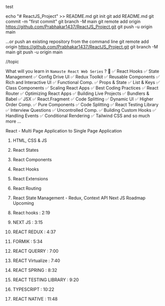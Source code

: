test

echo "# ReactJS_Project" >> README.md
git init
git add README.md
git commit -m "first commit"
git branch -M main
git remote add origin https://github.com/Prabhakar1437/ReactJS_Project.git
git push -u origin main


…or push an existing repository from the command line
git remote add origin https://github.com/Prabhakar1437/ReactJS_Project.git
git branch -M main
git push -u origin main


//topic

What will you learn in `Namaste React Web Series` ? 🚀
✅ React Hooks
✅ State Management
✅ Config Drive UI
✅ Redux Toolkit
✅ Reusable Components
✅ Rich and Interactive UI
✅ Functional Comp.
✅ Props & State
✅ List & Keys
✅ Class Components
✅ Scaling React Apps
✅ Best Coding Practices
✅ React Router
✅ Optimizing React Apps
✅ Building Live Projects
✅ Bundlers & Babel
✅ JSX
✅ React.Fragment
✅ Code Splitting
✅ Dynamic UI
✅ Higher Order Comp.
✅ Pure Components
✅ Code Splitting
✅ React Testing Library
✅ Interview Questions
✅ Uncontrolled Comp.
✅ Building Custom Hooks
✅ Handling Events
✅ Conditional Rendering
✅ Tailwind CSS
and so much more ...

React - Multi Page Application to Single Page Application
1. HTML, CSS & JS
2. React States
3. React Components
4. React Hooks
5. React Extensions
6. React Routing 
7. React State Management - Redux, Context API
Next JS Roadmap Upcoming


1. React hooks :  2:19 
2. NEXT JS : 3:15
3. REACT  REDUX  : 4:37 
4. FORMIK : 5:34
5. REACT QUERRY : 7:00
6. REACT Virtualize : 7:40
7. REACT SPRING : 8:32 
8. REACT TESTING LIBRARY : 9:20
9. TYPESCRIPT : 10:22 
10. REACT NATIVE : 11:48